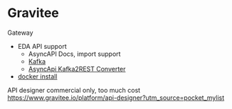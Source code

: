 # Gravitee

Gateway
- EDA API support
	- AsyncAPI Docs, import support
	- [Kafka](../middleware/kafka.md)
	- [AsyncApi Kafka2REST Converter](https://landing.gravitee.io/gravitee-bootcamp-eda-architecture?utm_medium=email&_hsmi=220813766&_hsenc=p2ANqtz--aQoEpx3MGQeHmqGtkB0aZcSlSWvGMWioDX4a1TQ8BeTnYylQp6bHhEOssHTkOztkmzCHAqgnTIJb2SUh9e_XaJU-Mrw&utm_content=220813766&utm_source=hs_automation)
- [docker install](https://medium.com/graviteeio/getting-gravitee-io-api-management-platform-up-and-running-on-a-local-machine-9408d07221e6)

API designer commercial only, too much cost
https://www.gravitee.io/platform/api-designer?utm_source=pocket_mylist
